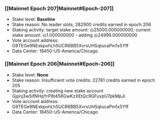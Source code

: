 ### [[Mainnet Epoch 207|Mainnet#Epoch-207]]
* Stake level: **Baseline**
* Stake reason: No leader slots; 282900 credits earned in epoch 206
* Staking activity: target stake amount: ◎25000.000000000, current stake amount: ◎1.000000000 - adding ◎24999.000000000
* Vote account address: G9TEGe9NExkpohLh5UCR6BB5XvrsUHSqtucaPm1x5Yff
* Data Center: 18450-US-America/Chicago
### [[Mainnet Epoch 206|Mainnet#Epoch-206]]
* Stake level: **None**
* Stake reason: Insufficient vote credits: 22781 credits earned in epoch 205
* Staking activity: creating new stake account Gjpnj3w5ifNHqYrP8t45KGwKzXEtQc9GFuxpU7pkMpJi
* Vote account address: G9TEGe9NExkpohLh5UCR6BB5XvrsUHSqtucaPm1x5Yff
* Data Center: 18450-US-America/Chicago